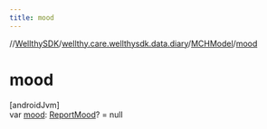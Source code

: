 ```yaml
---
title: mood
---
```

//[WellthySDK](../../../index.html)/[wellthy.care.wellthysdk.data.diary](../index.html)/[MCHModel](index.html)/[mood](mood.html)



# mood



[androidJvm]\
var [mood](mood.html): [ReportMood](../-report-mood/index.html)? = null





